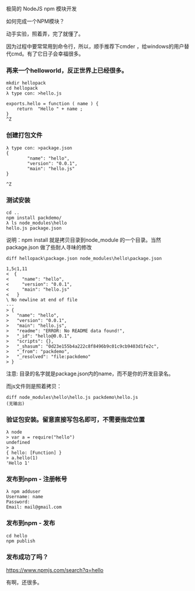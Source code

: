 极简的 NodeJS npm 模块开发


如何完成一个NPM模块？

动手实验，照着弄，完了就懂了。

因为过程中要常常用到命令行，所以，顺手推荐下cmder ，给windows的用户替代cmd。有了它日子会幸福很多。

### 再来一个helloworld，反正世界上已经很多。

    mkdir hellopack
    cd hellopack
    λ type con: >hello.js

    exports.hello = function ( name ) {
        return  "Hello " + name ;
    }
    ^Z

### 创建打包文件

    λ type con: >package.json
    {
            "name": "hello",
            "version": "0.0.1",
            "main": "hello.js"
    }

    ^Z

### 测试安装

    cd ..
    npm install packdemo/
    λ ls node_modules\hello
    hello.js package.json 

  说明：npm install 就是拷贝目录到node_module 的一个目录。当然package.json 做了些耐人寻味的修改

    diff hellopack\package.json node_modules\hello\package.json

    1,5c1,11
    <  {
    <     "name": "hello",
    <     "version": "0.0.1",
    <     "main": "hello.js"
    <   }
    \ No newline at end of file
    ---
    > {
    >   "name": "hello",
    >   "version": "0.0.1",
    >   "main": "hello.js",
    >   "readme": "ERROR: No README data found!",
    >   "_id": "hello@0.0.1",
    >   "scripts": {},
    >   "_shasum": "0d23e155b4a222c8f8496b9c01c9cb9403d1fe2c",
    >   "_from": "packdemo",
    >   "_resolved": "file:packdemo"
    > }


  注意: 目录的名字就是package.json内的name，而不是你的开发目录名。

  而js文件则是照着拷贝：

    diff node_modules\hello\hello.js packdemo\hello.js
    (无输出)

  
### 验证包安装。留意直接写包名即可，不需要指定位置

    λ node
    > var a = require("hello")
    undefined
    > a
    { hello: [Function] }
    > a.hello(1)
    'Hello 1'

  

### 发布到npm  - 注册帐号

    λ npm adduser
    Username: name 
    Password:
    Email: mail@gmail.com

### 发布到npm  - 发布

    cd hello
    npm publish 

### 发布成功了吗？
  
   https://www.npmjs.com/search?q=hello

  有啊，还很多。